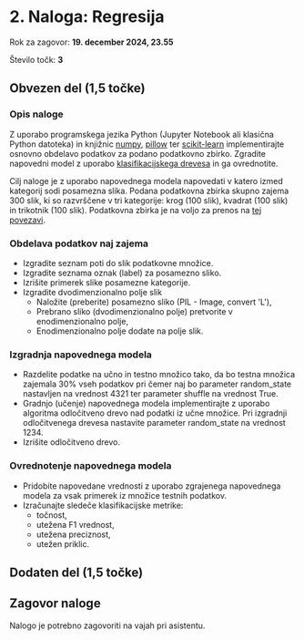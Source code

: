 # 2. Naloga: Regresija 

Rok za zagovor: **19. december 2024, 23.55**

Število točk: **3** 

## Obvezen del (1,5 točke)

### Opis naloge
Z uporabo programskega jezika Python (Jupyter Notebook ali klasična Python datoteka) in knjižnic [numpy](https://numpy.org/doc/stable/), [pillow](https://pillow.readthedocs.io/en/stable/?badge=latest) ter [scikit-learn](https://scikit-learn.org/stable/) implementirajte osnovno obdelavo podatkov za podano podatkovno zbirko. Zgradite napovedni model z uporabo [klasifikacijskega drevesa](https://scikit-learn.org/stable/modules/generated/sklearn.tree.DecisionTreeClassifier.html) in ga ovrednotite. 

Cilj naloge je z uporabo napovednega modela napovedati v katero izmed kategorij sodi posamezna slika. Podana podatkovna zbirka skupno zajema 300 slik, ki so razvrščene v tri kategorije: krog (100 slik), kvadrat (100 slik) in trikotnik (100 slik). Podatkovna zbirka je na voljo za prenos na [tej povezavi](shapes.zip).

### Obdelava podatkov naj zajema
- Izgradite seznam poti do slik podatkovne množice.
- Izgradite seznama oznak (label) za posamezno sliko.
- Izrišite primerek slike posamezne kategorije.
- Izgradite dvodimenzionalno polje slik
  - Naložite (preberite) posamezno sliko (PIL - Image, convert 'L'),
  - Prebrano sliko (dvodimenzionalno polje) pretvorite v enodimenzionalno polje,
  - Enodimenzionalno polje dodate na polje slik.

### Izgradnja napovednega modela
- Razdelite podatke na učno in testno množico tako, da bo testna množica zajemala 30% vseh podatkov pri čemer naj bo parameter random_state nastavljen na vrednost 4321 ter parameter shuffle na vrednost True.
- Gradnjo (učenje) napovednega modela implementirajte z uporabo algoritma odločitveno drevo nad podatki iz učne množice. Pri izgradnji odločitvenega drevesa nastavite parameter random_state na vrednost 1234.
- Izrišite odločitveno drevo.

### Ovrednotenje napovednega modela
- Pridobite napovedane vrednosti z uporabo zgrajenega napovednega modela za vsak primerek iz množice testnih podatkov.
- Izračunajte sledeče klasifikacijske metrike:
  - točnost,
  - utežena F1 vrednost,
  - utežena preciznost,
  - utežen priklic. 

## Dodaten del (1,5 točke)


## Zagovor naloge

Nalogo je potrebno zagovoriti na vajah pri asistentu.